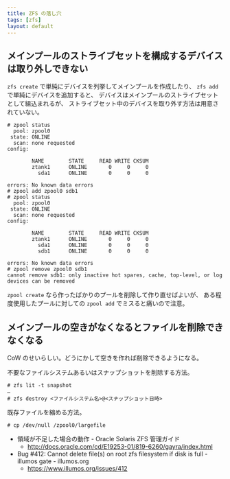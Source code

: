 ```yaml
---
title: ZFS の落し穴
tags: [zfs]
layout: default
---
```


メインプールのストライブセットを構成するデバイスは取り外しできない
----------------------------------------------------------------------

`zfs create` で単純にデバイスを列挙してメインプールを作成したり、
`zfs add` で単純にデバイスを追加すると、
デバイスはメインプールのストライブセットとして組込まれるが、
ストライブセット中のデバイスを取り外す方法は用意されていない。

```console
# zpool status
  pool: zpool0
 state: ONLINE
  scan: none requested
config:

        NAME        STATE     READ WRITE CKSUM
        ztank1      ONLINE       0     0     0
          sda1      ONLINE       0     0     0

errors: No known data errors
# zpool add zpool0 sdb1
# zpool status
  pool: zpool0
 state: ONLINE
  scan: none requested
config:

        NAME        STATE     READ WRITE CKSUM
        ztank1      ONLINE       0     0     0
          sda1      ONLINE       0     0     0
          sdb1      ONLINE       0     0     0

errors: No known data errors
# zpool remove zpool0 sdb1
cannot remove sdb1: only inactive hot spares, cache, top-level, or log devices can be removed
```

`zpool create` なら作ったばかりのプールを削除して作り直せばよいが、
ある程度使用したプールに対しての `zpool add` でミスると痛いので注意。

メインプールの空きがなくなるとファイルを削除できなくなる
----------------------------------------------------------------------

CoW のせいらしい。どうにかして空きを作れば削除できるようになる。

不要なファイルシステムあるいはスナップショットを削除する方法。

```console
# zfs lit -t snapshot
…
# zfs destroy <ファイルシステム名>@<スナップショット日時>
```

既存ファイルを縮める方法。

```console
# cp /dev/null /zpool0/largefile
```

  * 領域が不足した場合の動作 - Oracle Solaris ZFS 管理ガイド
    * http://docs.oracle.com/cd/E19253-01/819-6260/gayra/index.html
  * Bug #412: Cannot delete file(s) on root zfs filesystem if disk is full - illumos gate - illumos.org
    * https://www.illumos.org/issues/412

